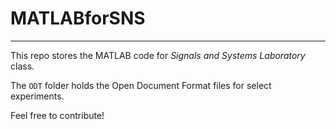 # MATLABforSNS
---
This repo stores the MATLAB code for *Signals and Systems Laboratory* class.

The ```ODT``` folder holds the Open Document Format files for select experiments.

Feel free to contribute!

